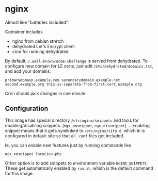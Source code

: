 # nginx

Almost like "batteries included".

Container includes

 - nginx from debian stretch
 - dehydrated Let's Encrypt client
 - cron for running dehydrated

By default, `/.well-known/acme-challenge` is served from dehydrated. To configure new domain for LE certs, just edit `/etc/dehydrated/domains.txt`, and add your domains:

    primarydomain.example.com secondarydomain.example.net
    second.example.org this-is-separate-from-first-cert.example.org

Cron should pick changes in one minute.

## Configuration

This image has special directory `/etc/nginx/snippets` and tools for enabling/disabling snippets. (`ngx_ensnippet`, `ngx_dissnippet`) ... Enabling snippet means that it gets symlinked to `/etc/nginx/site.d`, which in is configured in default site so that all `.conf` files get included.

Ie, you can enable new features just by running commands like

    ngx_ensnippet location-php

Other option is to add snippets to environment variable `NGINX_SNIPPETS`. These get automatically enabled by `run.sh`, which is the default command for this image.
